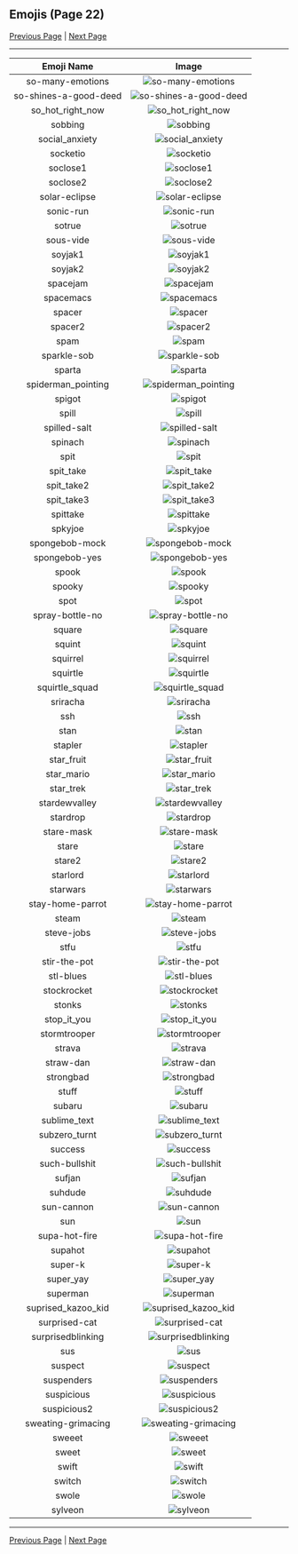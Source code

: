 
  ## Emojis (Page 22)

  [Previous Page](/docs/denverdevs/page-s-0021.md)
   | [Next Page](/docs/denverdevs/page-t-0023.md)

  <hr />

  |Emoji Name|Image|
  | :-: | :-: |
  |so-many-emotions| ![so-many-emotions](/emojis/denverdevs/so-many-emotions.gif)|
  |so-shines-a-good-deed| ![so-shines-a-good-deed](/emojis/denverdevs/so-shines-a-good-deed.png)|
  |so_hot_right_now| ![so_hot_right_now](/emojis/denverdevs/so_hot_right_now.png)|
  |sobbing| ![sobbing](/emojis/denverdevs/sobbing.gif)|
  |social_anxiety| ![social_anxiety](/emojis/denverdevs/social_anxiety.gif)|
  |socketio| ![socketio](/emojis/denverdevs/socketio.png)|
  |soclose1| ![soclose1](/emojis/denverdevs/soclose1.jpg)|
  |soclose2| ![soclose2](/emojis/denverdevs/soclose2.jpg)|
  |solar-eclipse| ![solar-eclipse](/emojis/denverdevs/solar-eclipse.png)|
  |sonic-run| ![sonic-run](/emojis/denverdevs/sonic-run.gif)|
  |sotrue| ![sotrue](/emojis/denverdevs/sotrue.png)|
  |sous-vide| ![sous-vide](/emojis/denverdevs/sous-vide.png)|
  |soyjak1| ![soyjak1](/emojis/denverdevs/soyjak1.png)|
  |soyjak2| ![soyjak2](/emojis/denverdevs/soyjak2.png)|
  |spacejam| ![spacejam](/emojis/denverdevs/spacejam.png)|
  |spacemacs| ![spacemacs](/emojis/denverdevs/spacemacs.jpg)|
  |spacer| ![spacer](/emojis/denverdevs/spacer.png)|
  |spacer2| ![spacer2](/emojis/denverdevs/spacer2.gif)|
  |spam| ![spam](/emojis/denverdevs/spam.gif)|
  |sparkle-sob| ![sparkle-sob](/emojis/denverdevs/sparkle-sob.png)|
  |sparta| ![sparta](/emojis/denverdevs/sparta.png)|
  |spiderman_pointing| ![spiderman_pointing](/emojis/denverdevs/spiderman_pointing.png)|
  |spigot| ![spigot](/emojis/denverdevs/spigot.png)|
  |spill| ![spill](/emojis/denverdevs/spill.png)|
  |spilled-salt| ![spilled-salt](/emojis/denverdevs/spilled-salt.png)|
  |spinach| ![spinach](/emojis/denverdevs/spinach.png)|
  |spit| ![spit](/emojis/denverdevs/spit.png)|
  |spit_take| ![spit_take](/emojis/denverdevs/spit_take.png)|
  |spit_take2| ![spit_take2](/emojis/denverdevs/spit_take2.png)|
  |spit_take3| ![spit_take3](/emojis/denverdevs/spit_take3.png)|
  |spittake| ![spittake](/emojis/denverdevs/spittake.png)|
  |spkyjoe| ![spkyjoe](/emojis/denverdevs/spkyjoe.png)|
  |spongebob-mock| ![spongebob-mock](/emojis/denverdevs/spongebob-mock.png)|
  |spongebob-yes| ![spongebob-yes](/emojis/denverdevs/spongebob-yes.gif)|
  |spook| ![spook](/emojis/denverdevs/spook.gif)|
  |spooky| ![spooky](/emojis/denverdevs/spooky.gif)|
  |spot| ![spot](/emojis/denverdevs/spot.gif)|
  |spray-bottle-no| ![spray-bottle-no](/emojis/denverdevs/spray-bottle-no.gif)|
  |square| ![square](/emojis/denverdevs/square.jpg)|
  |squint| ![squint](/emojis/denverdevs/squint.png)|
  |squirrel| ![squirrel](/emojis/denverdevs/squirrel.png)|
  |squirtle| ![squirtle](/emojis/denverdevs/squirtle.gif)|
  |squirtle_squad| ![squirtle_squad](/emojis/denverdevs/squirtle_squad.png)|
  |sriracha| ![sriracha](/emojis/denverdevs/sriracha.gif)|
  |ssh| ![ssh](/emojis/denverdevs/ssh.png)|
  |stan| ![stan](/emojis/denverdevs/stan.png)|
  |stapler| ![stapler](/emojis/denverdevs/stapler.jpg)|
  |star_fruit| ![star_fruit](/emojis/denverdevs/star_fruit.png)|
  |star_mario| ![star_mario](/emojis/denverdevs/star_mario.png)|
  |star_trek| ![star_trek](/emojis/denverdevs/star_trek.png)|
  |stardewvalley| ![stardewvalley](/emojis/denverdevs/stardewvalley.png)|
  |stardrop| ![stardrop](/emojis/denverdevs/stardrop.png)|
  |stare-mask| ![stare-mask](/emojis/denverdevs/stare-mask.png)|
  |stare| ![stare](/emojis/denverdevs/stare.png)|
  |stare2| ![stare2](/emojis/denverdevs/stare2.png)|
  |starlord| ![starlord](/emojis/denverdevs/starlord.jpg)|
  |starwars| ![starwars](/emojis/denverdevs/starwars.png)|
  |stay-home-parrot| ![stay-home-parrot](/emojis/denverdevs/stay-home-parrot.gif)|
  |steam| ![steam](/emojis/denverdevs/steam.png)|
  |steve-jobs| ![steve-jobs](/emojis/denverdevs/steve-jobs.jpg)|
  |stfu| ![stfu](/emojis/denverdevs/stfu.gif)|
  |stir-the-pot| ![stir-the-pot](/emojis/denverdevs/stir-the-pot.gif)|
  |stl-blues| ![stl-blues](/emojis/denverdevs/stl-blues.png)|
  |stockrocket| ![stockrocket](/emojis/denverdevs/stockrocket.gif)|
  |stonks| ![stonks](/emojis/denverdevs/stonks.png)|
  |stop_it_you| ![stop_it_you](/emojis/denverdevs/stop_it_you.png)|
  |stormtrooper| ![stormtrooper](/emojis/denverdevs/stormtrooper.gif)|
  |strava| ![strava](/emojis/denverdevs/strava.png)|
  |straw-dan| ![straw-dan](/emojis/denverdevs/straw-dan.gif)|
  |strongbad| ![strongbad](/emojis/denverdevs/strongbad.png)|
  |stuff| ![stuff](/emojis/denverdevs/stuff.jpg)|
  |subaru| ![subaru](/emojis/denverdevs/subaru.png)|
  |sublime_text| ![sublime_text](/emojis/denverdevs/sublime_text.png)|
  |subzero_turnt| ![subzero_turnt](/emojis/denverdevs/subzero_turnt.gif)|
  |success| ![success](/emojis/denverdevs/success.png)|
  |such-bullshit| ![such-bullshit](/emojis/denverdevs/such-bullshit.png)|
  |sufjan| ![sufjan](/emojis/denverdevs/sufjan.png)|
  |suhdude| ![suhdude](/emojis/denverdevs/suhdude.png)|
  |sun-cannon| ![sun-cannon](/emojis/denverdevs/sun-cannon.png)|
  |sun| ![sun](/emojis/denverdevs/sun.gif)|
  |supa-hot-fire| ![supa-hot-fire](/emojis/denverdevs/supa-hot-fire.png)|
  |supahot| ![supahot](/emojis/denverdevs/supahot.jpg)|
  |super-k| ![super-k](/emojis/denverdevs/super-k.png)|
  |super_yay| ![super_yay](/emojis/denverdevs/super_yay.gif)|
  |superman| ![superman](/emojis/denverdevs/superman.gif)|
  |suprised_kazoo_kid| ![suprised_kazoo_kid](/emojis/denverdevs/suprised_kazoo_kid.gif)|
  |surprised-cat| ![surprised-cat](/emojis/denverdevs/surprised-cat.png)|
  |surprisedblinking| ![surprisedblinking](/emojis/denverdevs/surprisedblinking.gif)|
  |sus| ![sus](/emojis/denverdevs/sus.png)|
  |suspect| ![suspect](/emojis/denverdevs/suspect.png)|
  |suspenders| ![suspenders](/emojis/denverdevs/suspenders.png)|
  |suspicious| ![suspicious](/emojis/denverdevs/suspicious.png)|
  |suspicious2| ![suspicious2](/emojis/denverdevs/suspicious2.gif)|
  |sweating-grimacing| ![sweating-grimacing](/emojis/denverdevs/sweating-grimacing.png)|
  |sweeet| ![sweeet](/emojis/denverdevs/sweeet.jpg)|
  |sweet| ![sweet](/emojis/denverdevs/sweet.gif)|
  |swift| ![swift](/emojis/denverdevs/swift.png)|
  |switch| ![switch](/emojis/denverdevs/switch.png)|
  |swole| ![swole](/emojis/denverdevs/swole.gif)|
  |sylveon| ![sylveon](/emojis/denverdevs/sylveon.gif)|

  <hr/>
  
  [Previous Page](/docs/denverdevs/page-s-0021.md)
   | [Next Page](/docs/denverdevs/page-t-0023.md)